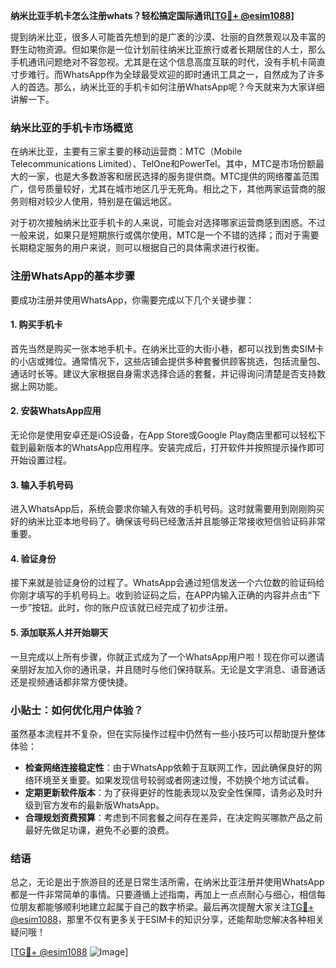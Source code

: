 **纳米比亚手机卡怎么注册whats？轻松搞定国际通讯[[TG💪+ @esim1088](https://t.me/s/esim1088)]**

提到纳米比亚，很多人可能首先想到的是广袤的沙漠、壮丽的自然景观以及丰富的野生动物资源。但如果你是一位计划前往纳米比亚旅行或者长期居住的人士，那么手机通讯问题绝对不容忽视。尤其是在这个信息高度互联的时代，没有手机卡简直寸步难行。而WhatsApp作为全球最受欢迎的即时通讯工具之一，自然成为了许多人的首选。那么，纳米比亚的手机卡如何注册WhatsApp呢？今天就来为大家详细讲解一下。

### 纳米比亚的手机卡市场概览

在纳米比亚，主要有三家主要的移动运营商：MTC（Mobile Telecommunications Limited）、TelOne和PowerTel。其中，MTC是市场份额最大的一家，也是大多数游客和居民选择的服务提供商。MTC提供的网络覆盖范围广，信号质量较好，尤其在城市地区几乎无死角。相比之下，其他两家运营商的服务则相对较少人使用，特别是在偏远地区。

对于初次接触纳米比亚手机卡的人来说，可能会对选择哪家运营商感到困惑。不过一般来说，如果只是短期旅行或偶尔使用，MTC是一个不错的选择；而对于需要长期稳定服务的用户来说，则可以根据自己的具体需求进行权衡。

### 注册WhatsApp的基本步骤

要成功注册并使用WhatsApp，你需要完成以下几个关键步骤：

#### 1. 购买手机卡

首先当然是购买一张本地手机卡。在纳米比亚的大街小巷，都可以找到售卖SIM卡的小店或摊位。通常情况下，这些店铺会提供多种套餐供顾客挑选，包括流量包、通话时长等。建议大家根据自身需求选择合适的套餐，并记得询问清楚是否支持数据上网功能。

#### 2. 安装WhatsApp应用

无论你是使用安卓还是iOS设备，在App Store或Google Play商店里都可以轻松下载到最新版本的WhatsApp应用程序。安装完成后，打开软件并按照提示操作即可开始设置过程。

#### 3. 输入手机号码

进入WhatsApp后，系统会要求你输入有效的手机号码。这时就需要用到刚刚购买好的纳米比亚本地号码了。确保该号码已经激活并且能够正常接收短信验证码非常重要。

#### 4. 验证身份

接下来就是验证身份的过程了。WhatsApp会通过短信发送一个六位数的验证码给你刚才填写的手机号码上。收到验证码之后，在APP内输入正确的内容并点击“下一步”按钮。此时，你的账户应该就已经完成了初步注册。

#### 5. 添加联系人并开始聊天

一旦完成以上所有步骤，你就正式成为了一个WhatsApp用户啦！现在你可以邀请亲朋好友加入你的通讯录，并且随时与他们保持联系。无论是文字消息、语音通话还是视频通话都非常方便快捷。

### 小贴士：如何优化用户体验？

虽然基本流程并不复杂，但在实际操作过程中仍然有一些小技巧可以帮助提升整体体验：

- **检查网络连接稳定性**：由于WhatsApp依赖于互联网工作，因此确保良好的网络环境至关重要。如果发现信号较弱或者网速过慢，不妨换个地方试试看。
- **定期更新软件版本**：为了获得更好的性能表现以及安全性保障，请务必及时升级到官方发布的最新版WhatsApp。
- **合理规划资费预算**：考虑到不同套餐之间存在差异，在决定购买哪款产品之前最好先做足功课，避免不必要的浪费。

### 结语

总之，无论是出于旅游目的还是日常生活所需，在纳米比亚注册并使用WhatsApp都是一件非常简单的事情。只要遵循上述指南，再加上一点点耐心与细心，相信每位朋友都能够顺利地建立起属于自己的数字桥梁。最后再次提醒大家关注[TG💪+ @esim1088](https://t.me/s/esim1088)，那里不仅有更多关于ESIM卡的知识分享，还能帮助您解决各种相关疑问哦！

[[TG💪+ @esim1088](https://t.me/s/esim1088) ![Image](https://i.postimg.cc/4NQfJmqS/Snipaste-2025-05-13-00-14-12.png)]